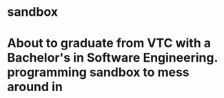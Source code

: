 sandbox
=======
About to graduate from VTC with a Bachelor's in 
Software Engineering. 
programming sandbox to mess around in
=======
